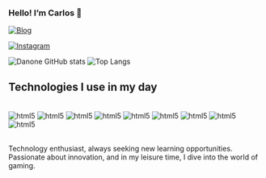 ### Hello! I’m Carlos 🤙

[![Blog](https://img.shields.io/website-up-down-green-red/http/monip.org.svg)](https://google.com)

<!-- [![Youtube](https://img.shields.io/badge/YouTube-FF0000?style=for-the-badge&logo=youtube&logoColor=white)](https://youtube.com)-->
[![Instagram](https://img.shields.io/badge/Instagram-E4405F?style=for-the-badge&logo=instagram&logoColor=white)](https://instagram.com/danoneplayer)



![Danone GitHub stats](https://github-readme-stats.vercel.app/api?username=danoneplayer&show_icons=true&theme=dracula)
![Top Langs](https://github-readme-stats.vercel.app/api/top-langs/?username=danoneplayer&layout=compact)

## Technologies I use in my day

<div style="display: inline_block"> <br/>
    <img align="center" alt="html5" src="https://img.shields.io/badge/HTML5-E34F26?style=for-the-badge&logo=html5&logoColor=white" />
    <img align="center" alt="html5" src="https://img.shields.io/badge/CSS3-1572B6?style=for-the-badge&logo=css3&logoColor=white" />
    <img align="center" alt="html5" src="https://img.shields.io/badge/Python-14354C?style=for-the-badge&logo=python&logoColor=white" />
    <img align="center" alt="html5" src="https://img.shields.io/badge/C%23-239120?style=for-the-badge&logo=c-sharp&logoColor=white" />
    <img align="center" alt="html5" src="https://img.shields.io/badge/JavaScript-323330?style=for-the-badge&logo=javascript&logoColor=F7DF1E" />
    <img align="center" alt="html5" src="https://img.shields.io/badge/Java-ED8B00?style=for-the-badge&logo=openjdk&logoColor=white" />
    <img align="center" alt="html5" src="https://img.shields.io/badge/PHP-777BB4?style=for-the-badge&logo=php&logoColor=white" />
    <img align="center" alt="html5" src="https://img.shields.io/badge/TypeScript-007ACC?style=for-the-badge&logo=typescript&logoColor=white" />
    <img align="center" alt="html5" src="https://img.shields.io/badge/Unity-100000?style=for-the-badge&logo=unity&logoColor=white" />
    <!-- <img align="center" alt="html5" src="" /> -->
<div><br/>
    
Technology enthusiast, always seeking new learning opportunities. Passionate about innovation, and in my leisure time, I dive into the world of gaming.
